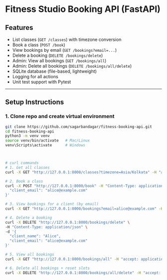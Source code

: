 # Fitness Studio Booking API (FastAPI)

## Features
- List classes (`GET /classes`) with timezone conversion
- Book a class (`POST /book`)
- View bookings by email (`GET /bookings?email=...`)
- Delete a booking (`DELETE /bookings/delete`)
- Admin: View all bookings (`GET /bookings/all`)
- Admin: Delete all bookings (`DELETE /bookings/all/delete`)
- SQLite database (file-based, lightweight)
- Logging for all actions
- Unit test support with Pytest

---

## Setup Instructions

### 1. Clone repo and create virtual environment
```bash
git clone https://github.com/sagarbandagar/fitness-booking-api.git
cd fitness-booking-api
python3 -m venv venv
source venv/bin/activate   # Mac/Linux
venv\Scripts\activate      # Windows



# curl commands 
# 1. Get all classes
curl -X GET "http://127.0.0.1:8000/classes?timezone=Asia/Kolkata" -H "accept: application/json"

# 2. Book a class
curl -X POST "http://127.0.0.1:8000/book" -H "Content-Type: application/json" -d '{"class_id": 1,"client_name": "Alice",
  "client_email": "alice@example.com"
}'

# 3. View bookings for a client (by email)
curl -X GET "http://127.0.0.1:8000/bookings?email=alice@example.com" -H "accept: application/json"

# 4. Delete a booking
curl -X DELETE "http://127.0.0.1:8000/bookings/delete" \
-H "Content-Type: application/json" \
-d '{
  "client_name": "Alice",
  "client_email": "alice@example.com"
}'

# 5. View all bookings 
curl -X GET "http://127.0.0.1:8000/bookings/all" -H "accept: application/json"

# 6. Delete all bookings + reset slots
curl -X DELETE "http://127.0.0.1:8000/bookings/all/delete" -H "accept: application/json"

